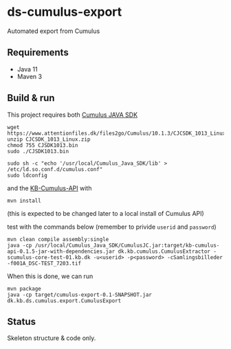 # ds-cumulus-export
Automated export from Cumulus

## Requirements
* Java 11
* Maven 3

## Build & run

This project requires both [Cumulus JAVA SDK](https://sbprojects.statsbiblioteket.dk/display/AIM/Cumulus+Java+SDK) 

```
wget https://www.attentionfiles.dk/files2go/Cumulus/10.1.3/CJCSDK_1013_Linux.zip
unzip CJCSDK_1013_Linux.zip
chmod 755 CJSDK1013.bin
sudo ./CJSDK1013.bin

sudo sh -c "echo '/usr/local/Cumulus_Java_SDK/lib' > /etc/ld.so.conf.d/cumulus.conf"
sudo ldconfig
```

and the [KB-Cumulus-API](https://github.com/Det-Kongelige-Bibliotek/KB-Cumulus-API) with
```
mvn install 
```
(this is expected to be changed later to a local install of Cumulus API)

test with the commands below (remember to privide `userid` and `password`)
```
mvn clean compile assembly:single
java -cp /usr/local/Cumulus_Java_SDK/CumulusJC.jar:target/kb-cumulus-api-0.1.5-jar-with-dependencies.jar dk.kb.cumulus.CumulusExtractor -scumulus-core-test-01.kb.dk -u<userid> -p<password> -cSamlingsbilleder -f001A_DSC-TEST_7203.tif
```

When this is done, we can run
```
mvn package
java -cp target/cumulus-export-0.1-SNAPSHOT.jar dk.kb.ds.cumulus.export.CumulusExport
```

## Status
Skeleton structure & code only.
